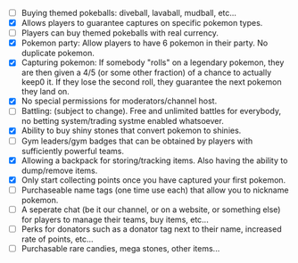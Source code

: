 - [ ] Buying themed pokeballs: diveball, lavaball, mudball, etc... 
- [x] Allows players to guarantee captures on specific pokemon types.
- [ ] Players can buy themed pokeballs with real currency. 
- [x] Pokemon party: Allow players to have 6 pokemon in their party. No duplicate pokemon.
- [x] Capturing pokemon: If somebody "rolls" on a legendary pokemon, they are then given a 4/5 (or some other fraction) of a chance to actually keep0 it. If they lose the second roll, they guarantee the next pokemon they land on.
- [x] No special permissions for moderators/channel host.
- [ ] Battling: (subject to change). Free and unlimited battles for everybody, no betting system/trading systme enabled whatsoever.
- [x] Ability to buy shiny stones that convert pokemon to shinies. 
- [ ] Gym leaders/gym badges that can be obtained by players with sufficiently powerful teams. 
- [x] Allowing a backpack for storing/tracking items. Also having the ability to dump/remove items.
- [x] Only start collecting points once you have captured your first pokemon.
- [ ] Purchaseable name tags (one time use each) that allow you to nickname pokemon.
- [ ] A seperate chat (be it our channel, or on a website, or something else) for players to manage their teams, buy items, etc...
- [ ] Perks for donators such as a donator tag next to their name, increased rate of points, etc...
- [ ] Purchasable rare candies, mega stones, other items...